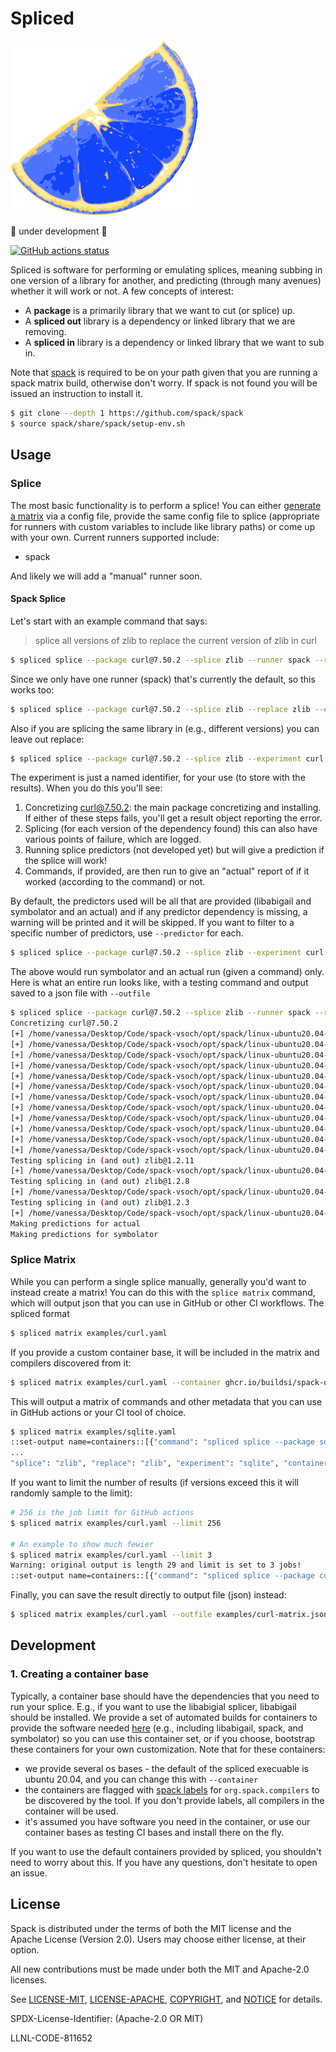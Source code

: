 # Spliced

<img src="https://github.com/buildsi/spliced/raw/main/docs/img/spliced.png" width="300px">

🚧️ under development 🚧️

[![GitHub actions status](https://github.com/buildsi/spliced/workflows/spliced/badge.svg?branch=main)](https://github.com/buildsi/spliced/actions?query=branch%3Amain+workflow%3Aspliced)

Spliced is software for performing or emulating splices, meaning subbing in one version of a library
for another, and predicting (through many avenues) whether it will work or not. A few concepts of
interest:

 - A **package** is a primarily library that we want to cut (or splice) up.
 - A **spliced out** library is a dependency or linked library that we are removing.
 - A **spliced in** library is a dependency or linked library that we want to sub in.
 
Note that [spack](https://github.com/spack/spack) is required to be on your path
given that you are running a spack matrix build, otherwise don't worry. If spack
is not found you will be issued an instruction to install it.

```bash
$ git clone --depth 1 https://github.com/spack/spack
$ source spack/share/spack/setup-env.sh
```
 
## Usage

### Splice

The most basic functionality is to perform a splice! You can either [generate a matrix](#splice-matrix) via a config file, 
provide the same config file to splice (appropriate for runners with custom variables to include like library paths)
or come up with your own.  Current runners supported include:

 - spack
 
And likely we will add a "manual" runner soon. 

#### Spack Splice

Let's start with an example command that says:

> splice all versions of zlib to replace the current version of zlib in curl

```bash
$ spliced splice --package curl@7.50.2 --splice zlib --runner spack --replace zlib --experiment curl
```

Since we only have one runner (spack) that's currently the default, so this works too:

```bash
$ spliced splice --package curl@7.50.2 --splice zlib --replace zlib --experiment curl
```

Also if you are splicing the same library in (e.g., different versions) you can leave out replace:

```bash
$ spliced splice --package curl@7.50.2 --splice zlib --experiment curl
```

The experiment is just a named identifier, for your use (to store with the results). When you do this
you'll see:

1. Concretizing curl@7.50.2: the main package concretizing and installing. If either of these steps fails, you'll get a result object reporting the error.
2. Splicing (for each version of the dependency found) this can also have various points of failure, which are logged.
3. Running splice predictors (not developed yet) but will give a prediction if the splice will work!
4. Commands, if provided, are then run to give an "actual" report of if it worked (according to the command) or not.

By default, the predictors used will be all that are provided (libabigail and symbolator and an actual) and if
any predictor dependency is missing, a warning will be printed and it will be skipped. If you want to filter
to a specific number of predictors, use `--predictor` for each.

```bash
$ spliced splice --package curl@7.50.2 --splice zlib --experiment curl --predictor actual --predictor symbolator
```

The above would run symbolator and an actual run (given a command) only. Here is what an entire run looks like, with a testing command and 
output saved to a json file with `--outfile`

```bash
$ spliced splice --package curl@7.50.2 --splice zlib --runner spack --replace zlib --experiment curl --outfile examples/curl-result.json curl --head https://linuxize.com/
Concretizing curl@7.50.2
[+] /home/vanessa/Desktop/Code/spack-vsoch/opt/spack/linux-ubuntu20.04-skylake/gcc-9.3.0/berkeley-db-18.1.40-pdlzkb4o4qsw3nglppv7eqjm7lepqvod
[+] /home/vanessa/Desktop/Code/spack-vsoch/opt/spack/linux-ubuntu20.04-skylake/gcc-9.3.0/libiconv-1.16-infpf4xwcb7253odbry6ljjcsat2ksp5
[+] /home/vanessa/Desktop/Code/spack-vsoch/opt/spack/linux-ubuntu20.04-skylake/gcc-9.3.0/pkgconf-1.8.0-5bckkoeicca3dtolbeyz6tnnyxwcsfn5
[+] /home/vanessa/Desktop/Code/spack-vsoch/opt/spack/linux-ubuntu20.04-skylake/gcc-9.3.0/zlib-1.2.11-3kmnsdv36qxm3slmcyrb326gkghsp6px
[+] /home/vanessa/Desktop/Code/spack-vsoch/opt/spack/linux-ubuntu20.04-skylake/gcc-9.3.0/diffutils-3.8-ae4ve7adrxntd2kafm4xxmeyhrwpzpmg
[+] /home/vanessa/Desktop/Code/spack-vsoch/opt/spack/linux-ubuntu20.04-skylake/gcc-9.3.0/ncurses-6.2-5bzr63iqgpogufanleaw2fzjxnzziz67
[+] /home/vanessa/Desktop/Code/spack-vsoch/opt/spack/linux-ubuntu20.04-skylake/gcc-9.3.0/bzip2-1.0.8-doeyikigv6jk4dk6fdxm3cl5j7j465if
[+] /home/vanessa/Desktop/Code/spack-vsoch/opt/spack/linux-ubuntu20.04-skylake/gcc-9.3.0/readline-8.1-wkga37hicua476jm2bjjmuzufz6h574j
[+] /home/vanessa/Desktop/Code/spack-vsoch/opt/spack/linux-ubuntu20.04-skylake/gcc-9.3.0/gdbm-1.19-wuhyaf477mw6nmgftp3gvrxic7qzgpso
[+] /home/vanessa/Desktop/Code/spack-vsoch/opt/spack/linux-ubuntu20.04-skylake/gcc-9.3.0/perl-5.34.0-bvgnm2ejnajpvaruta22d5c24g6qi4zu
[+] /home/vanessa/Desktop/Code/spack-vsoch/opt/spack/linux-ubuntu20.04-skylake/gcc-9.3.0/openssl-1.1.1l-antishvjbtniecep64dku2cenh7hkonc
[+] /home/vanessa/Desktop/Code/spack-vsoch/opt/spack/linux-ubuntu20.04-skylake/gcc-9.3.0/curl-7.50.2-a7ncgyeci2upn3vimpc62whvdkagihou
Testing splicing in (and out) zlib@1.2.11
[+] /home/vanessa/Desktop/Code/spack-vsoch/opt/spack/linux-ubuntu20.04-skylake/gcc-9.3.0/zlib-1.2.11-3kmnsdv36qxm3slmcyrb326gkghsp6px
Testing splicing in (and out) zlib@1.2.8
[+] /home/vanessa/Desktop/Code/spack-vsoch/opt/spack/linux-ubuntu20.04-skylake/gcc-9.3.0/zlib-1.2.8-mtdthhgpvdcqsfmbqzzvdlvain56j6th
Testing splicing in (and out) zlib@1.2.3
[+] /home/vanessa/Desktop/Code/spack-vsoch/opt/spack/linux-ubuntu20.04-skylake/gcc-9.3.0/zlib-1.2.3-mum2pz5di4xf4pjkyac3olgpnbrtpxph
Making predictions for actual
Making predictions for symbolator
```


### Splice Matrix

While you can perform a single splice manually, generally you'd want to instead create a matrix!
You can do this with the `splice matrix` command, which will output json that you can use in GitHub or other CI workflows.
The spliced format

```bash
$ spliced matrix examples/curl.yaml 
```

If you provide a custom container base, it will be included in the matrix and compilers discovered from it:
```bash
$ spliced matrix examples/curl.yaml --container ghcr.io/buildsi/spack-ubuntu-20.04
```

This will output a matrix of commands and other metadata that you can use in GitHub actions or your CI tool of choice. 

```bash
$ spliced matrix examples/sqlite.yaml 
::set-output name=containers::[{"command": "spliced splice --package sqlite@3.27.0 --splice zlib --replace zlib --experiment sqlite", "package": "sqlite@3.27.0", "splice": "zlib", "replace": "zlib", "experiment": "sqlite", "container": null}, {"command": "spliced splice --package sqlite@3.28.0 --splice zlib --replace zlib --experiment sqlite", "package": "sqlite@3.28.0", "splice": "zlib", "replace": "zlib", "experiment": "sqlite", "container": null}, {"command": "spliced splice --package sqlite@3.29.0 --splice zlib --replace zlib --experiment sqlite", "package": "sqlite@3.29.0", 
...
"splice": "zlib", "replace": "zlib", "experiment": "sqlite", "container": null}, {"command": "spliced splice --package sqlite@3.30.0 --splice zlib --replace zlib --experiment sqlite", "package": "sqlite@3.30.0", "splice": "zlib", "replace": "zlib", "experiment": "sqlite", "container": null}, {"command": "spliced splice --package sqlite@3.27.2 --splice zlib --replace zlib --experiment sqlite", "package": "sqlite@3.27.2", "splice": "zlib", "replace": "zlib", "experiment": "sqlite", "container": null}, {"command": "spliced splice --package sqlite@3.35.5 --splice zlib --replace zlib --experiment sqlite", "package": "sqlite@3.35.5", "splice": "zlib", "replace": "zlib", "experiment": "sqlite", "container": null}]
```

If you want to limit the number of results (if versions exceed this it will randomly sample to the limit):

```bash
# 256 is the job limit for GitHub actions
$ spliced matrix examples/curl.yaml --limit 256

# An example to show much fewier
$ spliced matrix examples/curl.yaml --limit 3
Warning: original output is length 29 and limit is set to 3 jobs!
::set-output name=containers::[{"command": "spliced splice --package curl@7.71.0 --splice zlib --replace zlib --experiment curl", "package": "curl@7.71.0", "splice": "zlib", "replace": "zlib", "experiment": "curl", "container": null}, {"command": "spliced splice --package curl@7.49.1 --splice zlib --replace zlib --experiment curl", "package": "curl@7.49.1", "splice": "zlib", "replace": "zlib", "experiment": "curl", "container": null}, {"command": "spliced splice --package curl@7.59.0 --splice zlib --replace zlib --experiment curl", "package": "curl@7.59.0", "splice": "zlib", "replace": "zlib", "experiment": "curl", "container": null}]
```

Finally, you can save the result directly to output file (json) instead:

```bash
$ spliced matrix examples/curl.yaml --outfile examples/curl-matrix.json
```


## Development

### 1. Creating a container base

Typically, a container base should have the dependencies that you need to run your
splice. E.g., if you want to use the libabigial splicer, libabigail should
be installed. We provide a set of automated builds for containers to provide the software 
needed [here](docker) (e.g., including libabigail, spack, and symbolator) so you can use this container set,
or if you choose, bootstrap these containers for your own customization. Note that for these containers:

 - we provide several os bases - the default of the spliced execuable is ubuntu 20.04, and you can change this with `--container`
 - the containers are flagged with [spack labels](https://github.com/spack/label-schema) for `org.spack.compilers` to be discovered by the tool. If you don't provide labels, all compilers in the container will be used.
 - it's assumed you have software you need in the container, or use our container bases as testing CI bases and install there on the fly.
 
If you want to use the default containers provided by spliced, you shouldn't need to worry about this.
If you have any questions, don't hesitate to open an issue.
 
## License

Spack is distributed under the terms of both the MIT license and the
Apache License (Version 2.0). Users may choose either license, at their
option.

All new contributions must be made under both the MIT and Apache-2.0
licenses.

See [LICENSE-MIT](https://github.com/spack/spack/blob/develop/LICENSE-MIT),
[LICENSE-APACHE](https://github.com/spack/spack/blob/develop/LICENSE-APACHE),
[COPYRIGHT](https://github.com/spack/spack/blob/develop/COPYRIGHT), and
[NOTICE](https://github.com/spack/spack/blob/develop/NOTICE) for details.

SPDX-License-Identifier: (Apache-2.0 OR MIT)

LLNL-CODE-811652
